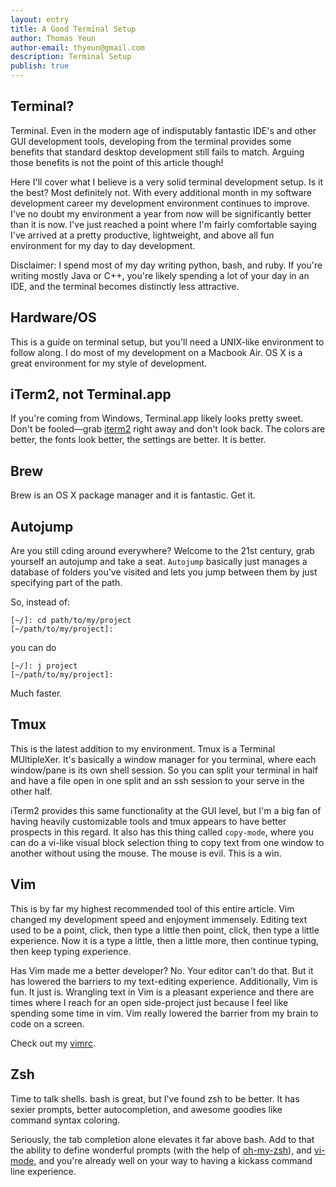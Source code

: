 ```yaml
---
layout: entry
title: A Good Terminal Setup
author: Thomas Yeun
author-email: thyeun@gmail.com
description: Terminal Setup 
publish: true
---
```



## Terminal?

Terminal. Even in the modern age of indisputably fantastic IDE's and other GUI development tools, developing from the terminal provides some benefits that standard desktop development still fails to match. Arguing those benefits is not the point of this article though!

Here I'll cover what I believe is a very solid terminal development setup. Is it the best? Most definitely not. With every additional month in my software development career my development environment continues to improve. I've no doubt my environment a year from now will be significantly better than it is now. I've just reached a point where I'm fairly comfortable saying I've arrived at a pretty productive, lightweight, and above all fun environment for my day to day development.

Disclaimer: I spend most of my day writing python, bash, and ruby. If you're writing mostly Java or C++, you're likely spending a lot of your day in an IDE, and the terminal becomes distinctly less attractive.

## Hardware/OS

This is a guide on terminal setup, but you'll need a UNIX-like environment to follow along. I do most of my development on a Macbook Air. OS X is a great environment for my style of development.

## iTerm2, not Terminal.app

If you're coming from Windows, Terminal.app likely looks pretty sweet. Don't be fooled—grab [iterm2](http://www.iterm2.com/) right away and don't look back. The colors are better, the fonts look better, the settings are better. It is better.

## Brew

Brew is an OS X package manager and it is fantastic. Get it.

## Autojump

Are you still cding around everywhere? Welcome to the 21st century, grab yourself an autojump and take a seat. `Autojump` basically just manages a database of folders you've visited and lets you jump between them by just specifying part of the path.

So, instead of:

<pre><code>[~/]: cd path/to/my/project
[~/path/to/my/project]:
</code></pre>

you can do

<pre><code>[~/]: j project
[~/path/to/my/project]:
</code></pre>

Much faster.

## Tmux

This is the latest addition to my environment. Tmux is a Terminal MUltipleXer. It's basically a window manager for you terminal, where each window/pane is its own shell session. So you can split your terminal in half and have a file open in one split and an ssh session to your serve in the other half.

iTerm2 provides this same functionality at the GUI level, but I'm a big fan of having heavily customizable tools and tmux appears to have better prospects in this regard. It also has this thing called `copy-mode`, where you can do a vi-like visual block selection thing to copy text from one window to another without using the mouse. The mouse is evil. This is a win.

## Vim

This is by far my highest recommended tool of this entire article. Vim changed my development speed and enjoyment immensely. Editing text used to be a point, click, then type a little then point, click, then type a little experience. Now it is a type a little, then a little more, then continue typing, then keep typing experience.

Has Vim made me a better developer? No. Your editor can't do that. But it has lowered the barriers to my text-editing experience. Additionally, Vim is fun. It just is. Wrangling text in Vim is a pleasant experience and there are times where I reach for an open side-project just because I feel like spending some time in vim. Vim really lowered the barrier from my brain to code on a screen.

Check out my [vimrc](https://github.com/thyeun/dotfiles/blob/master/.vimrc).

## Zsh
Time to talk shells. bash is great, but I've found zsh to be better. It has sexier prompts, better autocompletion, and awesome goodies like command syntax coloring.

Seriously, the tab completion alone elevates it far above bash. Add to that the ability to define wonderful prompts (with the help of [oh-my-zsh](https://github.com/robbyrussell/oh-my-zsh)), and [vi-mode](http://thyeun.github.io/2020/01/31/Zsh-Vi-Mode.html), and you're already well on your way to having a kickass command line experience.